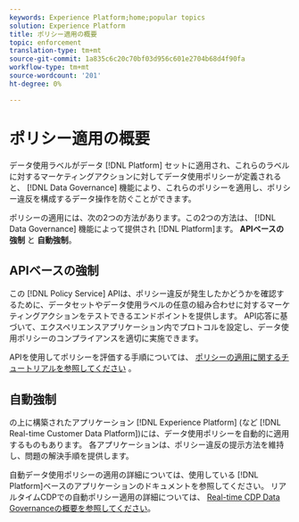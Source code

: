 ```yaml
---
keywords: Experience Platform;home;popular topics
solution: Experience Platform
title: ポリシー適用の概要
topic: enforcement
translation-type: tm+mt
source-git-commit: 1a835c6c20c70bf03d956c601e2704b68d4f90fa
workflow-type: tm+mt
source-wordcount: '201'
ht-degree: 0%

---
```



# ポリシー適用の概要

データ使用ラベルがデータ [!DNL Platform] セットに適用され、これらのラベルに対するマーケティングアクションに対してデータ使用ポリシーが定義されると、 [!DNL Data Governance] 機能により、これらのポリシーを適用し、ポリシー違反を構成するデータ操作を防ぐことができます。

ポリシーの適用には、次の2つの方法があります。この2つの方法は、 [!DNL Data Governance] 機能によって提供され [!DNL Platform]ます。 **APIベースの強制** と **自動強制**。

## APIベースの強制

この [!DNL Policy Service] APIは、ポリシー違反が発生したかどうかを確認するために、データセットやデータ使用ラベルの任意の組み合わせに対するマーケティングアクションをテストできるエンドポイントを提供します。 API応答に基づいて、エクスペリエンスアプリケーション内でプロトコルを設定し、データ使用ポリシーのコンプライアンスを適切に実施できます。

APIを使用してポリシーを評価する手順については、 [ポリシーの適用に関するチュートリアルを参照してください](api-enforcement.md) 。

## 自動強制

の上に構築されたアプリケーション [!DNL Experience Platform] (など [!DNL Real-time Customer Data Platform])には、データ使用ポリシーを自動的に適用するものもあります。 各アプリケーションは、ポリシー違反の提示方法を維持し、問題の解決手順を提供します。

自動データ使用ポリシーの適用の詳細については、使用している [!DNL Platform]ベースのアプリケーションのドキュメントを参照してください。 リアルタイムCDPでの自動ポリシー適用の詳細については、 [Real-time CDP Data Governanceの概要を参照してください](../../rtcdp/privacy/data-governance-overview.md#enforce-data-usage-compliance)。